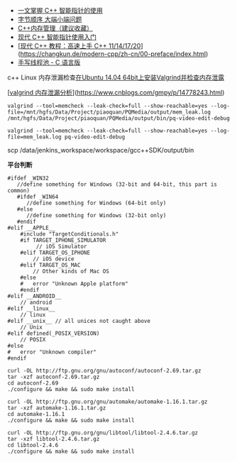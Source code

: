 - [一文掌握 C++ 智能指针的使用](https://mp.weixin.qq.com/s/rAeIMQUhwpc6Or9NpocSZA)
- [字节顺序 大端小端问题](https://mp.weixin.qq.com/s/fDx4MvxxJNipOE1dM5KjNw)
- [C++内存管理（建议收藏）](https://mp.weixin.qq.com/s/nHcBDRLeFlMMX9b4Ws2THg)
- [现代 C++ 智能指针使用入门](https://mp.weixin.qq.com/s/HUlNc-SRN7srrHv78tkdkQ)
- [[现代 C++ 教程：高速上手 C++ 11/14/17/20](https://changkun.de/modern-cpp/)](https://changkun.de/modern-cpp/zh-cn/00-preface/index.html)
- [手写线程池 - C 语言版](https://mp.weixin.qq.com/s/e-cMA4T2t8b8-87fsEYtqQ)







c++ Linux 内存泄漏检查[在Ubuntu 14.04 64bit上安装Valgrind并检查内存泄露](https://blog.csdn.net/tao_627/article/details/38304903)

[[valgrind 内存泄漏分析](https://www.cnblogs.com/gmpy/p/14778243.html)](https://www.cnblogs.com/gmpy/p/14778243.html)

```
valgrind --tool=memcheck --leak-check=full --show-reachable=yes --log-file=/mnt/hgfs/Data/Project/piaoquan/PQMedia/output/mem_leak.log /mnt/hgfs/Data/Project/piaoquan/PQMedia/output/bin/pq-video-edit-debug

```

```
valgrind --tool=memcheck --leak-check=full --show-reachable=yes --log-file=mem_leak.log pq-video-edit-debug
```

scp /data/jenkins_workspace/workspace/gcc++SDK/output/bin



**平台判断**

```
#ifdef _WIN32
   //define something for Windows (32-bit and 64-bit, this part is common)
   #ifdef _WIN64
      //define something for Windows (64-bit only)
   #else
      //define something for Windows (32-bit only)
   #endif
#elif __APPLE__
    #include "TargetConditionals.h"
    #if TARGET_IPHONE_SIMULATOR
         // iOS Simulator
    #elif TARGET_OS_IPHONE
        // iOS device
    #elif TARGET_OS_MAC
        // Other kinds of Mac OS
    #else
    #   error "Unknown Apple platform"
    #endif
#elif __ANDROID__
    // android
#elif __linux__
    // linux
#elif __unix__ // all unices not caught above
    // Unix
#elif defined(_POSIX_VERSION)
    // POSIX
#else
#   error "Unknown compiler"
#endif
```

```
curl -OL http://ftp.gnu.org/gnu/autoconf/autoconf-2.69.tar.gz
tar -xzf autoconf-2.69.tar.gz 
cd autoconf-2.69
./configure && make && sudo make install
 
curl -OL http://ftp.gnu.org/gnu/automake/automake-1.16.1.tar.gz
tar -xzf automake-1.16.1.tar.gz
cd automake-1.16.1
./configure && make && sudo make install
 
curl -OL http://ftp.gnu.org/gnu/libtool/libtool-2.4.6.tar.gz
tar -xzf libtool-2.4.6.tar.gz
cd libtool-2.4.6
./configure && make && sudo make install
```

